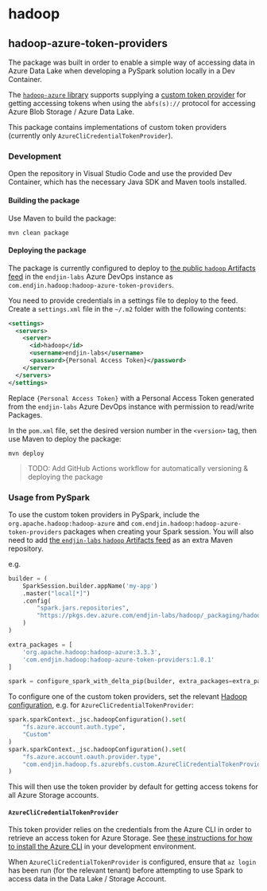# hadoop

## hadoop-azure-token-providers

The package was built in order to enable a simple way of accessing data in Azure Data Lake when developing a PySpark solution locally in a Dev Container.

The [`hadoop-azure` library](https://hadoop.apache.org/docs/stable/hadoop-azure/abfs.html) supports supplying a [custom token provider](https://hadoop.apache.org/docs/stable/hadoop-azure/abfs.html#Custom_OAuth_2.0_Token_Provider) for getting accessing tokens when using the `abfs(s)://` protocol for accessing Azure Blob Storage / Azure Data Lake.

This package contains implementations of custom token providers (currently only `AzureCliCredentialTokenProvider`).

### Development

Open the repository in Visual Studio Code and use the provided Dev Container, which has the necessary Java SDK and Maven tools installed.

#### Building the package

Use Maven to build the package:

`mvn clean package`

#### Deploying the package

The package is currently configured to deploy to [the public `hadoop` Artifacts feed](https://dev.azure.com/endjin-labs/hadoop/_artifacts/feed/hadoop) in the `endjin-labs` Azure DevOps instance as `com.endjin.hadoop:hadoop-azure-token-providers`.

You need to provide credentials in a settings file to deploy to the feed. Create a `settings.xml` file in the `~/.m2` folder with the following contents:

```xml
<settings>
  <servers>
    <server>
      <id>hadoop</id>
      <username>endjin-labs</username>
      <password>{Personal Access Token}</password>
    </server>
  </servers>
</settings>
```

Replace `{Personal Access Token}` with a Personal Access Token generated from the `endjin-labs` Azure DevOps instance with permission to read/write Packages.

In the `pom.xml` file, set the desired version number in the `<version>` tag, then 
use Maven to deploy the package:

`mvn deploy`

> TODO: Add GitHub Actions workflow for automatically versioning & deploying the package

### Usage from PySpark

To use the custom token providers in PySpark, include the `org.apache.hadoop:hadoop-azure` and `com.endjin.hadoop:hadoop-azure-token-providers` packages when creating your Spark session. You will also need to add [the `endjin-labs` `hadoop` Artifacts feed](https://dev.azure.com/endjin-labs/hadoop/_artifacts/feed/hadoop) as an extra Maven repository.

e.g.

```python
builder = (
    SparkSession.builder.appName('my-app')
    .master("local[*]")
    .config(
        "spark.jars.repositories", 
        "https://pkgs.dev.azure.com/endjin-labs/hadoop/_packaging/hadoop/maven/v1"
    )
)

extra_packages = [
    'org.apache.hadoop:hadoop-azure:3.3.3',
    'com.endjin.hadoop:hadoop-azure-token-providers:1.0.1'
]

spark = configure_spark_with_delta_pip(builder, extra_packages=extra_packages).getOrCreate()
```

To configure one of the custom token providers, set the relevant [Hadoop configuration](https://hadoop.apache.org/docs/stable/hadoop-azure/abfs.html#Custom_OAuth_2.0_Token_Provider), e.g. for `AzureCliCredentialTokenProvider`:

```python
spark.sparkContext._jsc.hadoopConfiguration().set(
    "fs.azure.account.auth.type",
    "Custom"
)
spark.sparkContext._jsc.hadoopConfiguration().set(
    "fs.azure.account.oauth.provider.type",
    "com.endjin.hadoop.fs.azurebfs.custom.AzureCliCredentialTokenProvider"
)
```

This will then use the token provider by default for getting access tokens for all Azure Storage accounts.

#### `AzureCliCredentialTokenProvider`

This token provider relies on the credentials from the Azure CLI in order to retrieve an access token for Azure Storage. See [these instructions for how to install the Azure CLI](https://learn.microsoft.com/en-us/cli/azure/install-azure-cli) in your development environment.

When `AzureCliCredentialTokenProvider` is configured, ensure that `az login` has been run (for the relevant tenant) before attempting to use Spark to access data in the Data Lake / Storage Account.